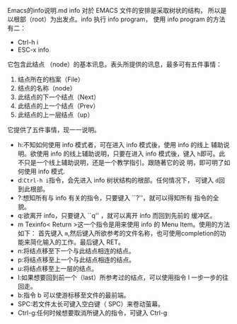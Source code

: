 Emacs的info说明.md
info 对於 EMACS 文件的安排是采取树状的结构， 所以是以根部（root）为出发点。info 执行 info program， 使用 info program 的方法有二：

- Ctrl-h i
- ESC-x info

它包含此结点 （node）的基本讯息。表头所提供的讯息，最多可有五件事情：

1. 结点所在的档案（File）
2. 结点的名称（node）
3. 此结点的下一个结点（Next）
4. 此结点的上一个结点（Prev）
5. 此结点的上一层结点（up）

它提供了五件事情，现一一说明。

- h:不知如何使用 info 模式者，可在进入 info 模式後，使用 info 的线上 辅助说明。欲使用 info 的线上辅助说明，只要在进入 info 模式後，键入 `h`即可。此不只是一个线上辅助说明，还是一个教学指引。跟随著它的说 明，即可明了如何使用 info 模式.
- d:`Ctrl-h i`指令，会先进入 info 树状结构的根部。任何情况下， 可键入 `d`回到此根部。
- ?:想知所有与 info 有关的指令，只要键入 ``?''，就可以得知所有 指令的全貌。
- q:欲离开 info，只要键入 ``q'' ，就可以离开 info 而回到先前的 缓冲区。
- m Texinfo< Return >这一个指令是用来使用 info 的 Menu Item。使用的方法如下：
首先键入 `m`,然后键入所欲参考的文件名称，也可使用completion的功能来简化输入的工作。最后键入 RET。
- n:将结点移至下一个与此结点相连的结点。
- p:将结点移至上一个与此结点相连的结点。
- u:将结点移至上一层的结点。 
- l:如果想要回到前一个（last）所参考过的结点，可以使用指令 l 一步一步的往回走。
- b:指令 b 可以使游标移至文件的最前端。
- SPC:若文件太长可键入空白键（ SPC）来卷动萤幕。
- Ctrl-g:任何时候想要取消所键入的指令，可键入 Ctrl-g 

